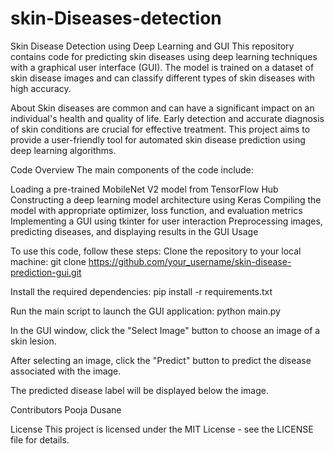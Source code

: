 # skin-Diseases-detection
Skin Disease Detection using Deep Learning and GUI
This repository contains code for predicting skin diseases using deep learning techniques with a graphical user interface (GUI). The model is trained on a dataset of skin disease images and can classify different types of skin diseases with high accuracy.

About
Skin diseases are common and can have a significant impact on an individual's health and quality of life. Early detection and accurate diagnosis of skin conditions are crucial for effective treatment. This project aims to provide a user-friendly tool for automated skin disease prediction using deep learning algorithms.

Code Overview
The main components of the code include:

Loading a pre-trained MobileNet V2 model from TensorFlow Hub
Constructing a deep learning model architecture using Keras
Compiling the model with appropriate optimizer, loss function, and evaluation metrics
Implementing a GUI using tkinter for user interaction
Preprocessing images, predicting diseases, and displaying results in the GUI
Usage

To use this code, follow these steps:
Clone the repository to your local machine:
git clone https://github.com/your_username/skin-disease-prediction-gui.git

Install the required dependencies:
pip install -r requirements.txt

Run the main script to launch the GUI application:
python main.py

In the GUI window, click the "Select Image" button to choose an image of a skin lesion.

After selecting an image, click the "Predict" button to predict the disease associated with the image.

The predicted disease label will be displayed below the image.

Contributors
Pooja Dusane

License
This project is licensed under the MIT License - see the LICENSE file for details.
